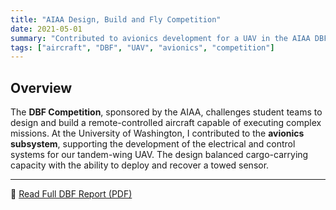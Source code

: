 ```yaml
---
title: "AIAA Design, Build and Fly Competition"
date: 2021-05-01
summary: "Contributed to avionics development for a UAV in the AIAA DBF competition, focusing on flight control, motor selection, and sensor integration."
tags: ["aircraft", "DBF", "UAV", "avionics", "competition"]
---
```

## Overview
The **DBF Competition**, sponsored by the AIAA, challenges student teams to design and build a remote-controlled aircraft capable of executing complex missions. At the University of Washington, I contributed to the **avionics subsystem**, supporting the development of the electrical and control systems for our tandem-wing UAV. The design balanced cargo-carrying capacity with the ability to deploy and recover a towed sensor.

---
📄 [Read Full DBF Report (PDF)](/files/dbf-report.pdf)


